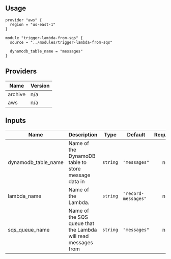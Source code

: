 ## Usage
```hcl
provider "aws" {
  region = "us-east-1"
}

module "trigger-lambda-from-sqs" {
  source = "../modules/trigger-lambda-from-sqs"

  dynamodb_table_name = "messages"
}
```

## Providers

| Name | Version |
|------|---------|
| archive | n/a |
| aws | n/a |

## Inputs

| Name | Description | Type | Default | Required |
|------|-------------|------|---------|:--------:|
| dynamodb\_table\_name | Name of the DynamoDB table to store message data in | `string` | `"messages"` | no |
| lambda\_name | Name of the Lambda. | `string` | `"record-messages"` | no |
| sqs\_queue\_name | Name of the SQS queue that the Lambda will read messages from | `string` | `"messages"` | no |
